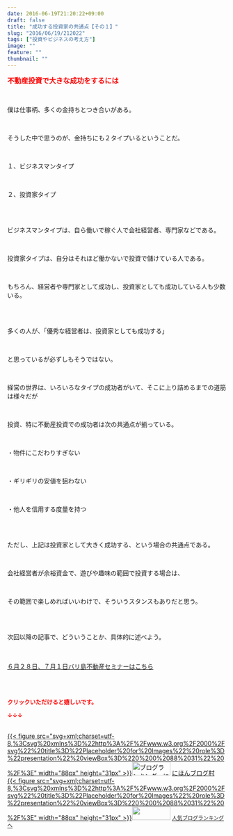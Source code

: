 ```yaml
---
date: 2016-06-19T21:20:22+09:00
draft: false
title: "成功する投資家の共通点【その１】"
slug: "2016/06/19/212022"
tags: ["投資やビジネスの考え方"]
image: ""
feature: ""
thumbnail: ""
---
```

<p><font color="#ff0000" size="3"><strong>不動産投資で大きな成功をするには</strong></font></p><br/><p>僕は仕事柄、多くの金持ちとつき合いがある。</p><br/><p>そうした中で思うのが、金持ちにも２タイプいるということだ。</p><br/><p>１、ビジネスマンタイプ</p><br/><p>２、投資家タイプ</p><br/><p><br/>ビジネスマンタイプは、自ら働いで稼ぐ人で会社経営者、専門家などである。</p><br/><p>投資家タイプは、自分はそれほど働かないで投資で儲けている人である。</p><br/><p>もちろん、経営者や専門家として成功し、投資家としても成功している人も少数いる。</p><br/><p><br/>多くの人が、「優秀な経営者は、投資家としても成功する」</p><br/><p>と思っているが必ずしもそうではない。</p><br/><p>経営の世界は、いろいろなタイプの成功者がいて、そこに上り詰めるまでの道筋は様々だが</p><br/><p>投資、特に不動産投資での成功者は次の共通点が揃っている。</p><br/><p>・物件にこだわりすぎない</p><br/><p>・ギリギリの安値を狙わない</p><br/><p>・他人を信用する度量を持つ</p><br/><p><br/>ただし、上記は投資家として大きく成功する、という場合の共通点である。</p><br/><p>会社経営者が余裕資金で、遊びや趣味の範囲で投資する場合は、</p><br/><p>その範囲で楽しめればいいわけで、そういうスタンスもありだと思う。</p><br/><p><br/>次回以降の記事で、どういうことか、具体的に述べよう。</p><p target="_blank"><br/><br/><a href="iin.co.jp">６月２８日、７月１日バリ島不動産セミナーはこちら</a> </p><p><br/><br/></p><p><font color="#ff0000" size="2"><strong>クリックいただけると嬉しいです。<br/></strong></font></p><p><font color="#ff0000" size="2"><strong>↓↓↓</strong></font></p><p><br/><a href="http://www.blogmura.com/ranking.html" target="_blank">{{< figure src="svg+xml;charset=utf-8,%3Csvg%20xmlns%3D%22http%3A%2F%2Fwww.w3.org%2F2000%2Fsvg%22%20title%3D%22Placeholder%20for%20Images%22%20role%3D%22presentation%22%20viewBox%3D%220%200%2088%2031%22%20%2F%3E" width="88px" height="31px" >}}<noscript><img border="0" alt="ブログランキング・にほんブログ村へ" src="https://img-proxy.blog-video.jp/images?url=http%3A%2F%2Fwww.blogmura.com%2Fimg%2Fwww88_31.gif" width="88" height="31"></noscript></a> <a href="http://www.blogmura.com/ranking.html" target="_blank">にほんブログ村</a> <br/><a title="人気ブログランキングへ" href="link.php?1804582">{{< figure src="svg+xml;charset=utf-8,%3Csvg%20xmlns%3D%22http%3A%2F%2Fwww.w3.org%2F2000%2Fsvg%22%20title%3D%22Placeholder%20for%20Images%22%20role%3D%22presentation%22%20viewBox%3D%220%200%2088%2031%22%20%2F%3E" width="88px" height="31px" >}}<noscript><img border="0" src="https://blog.with2.net/img/banner/banner_22.gif" width="88" height="31"></noscript></a> <a style="FONT-SIZE: 12px" href="link.php?1804582">人気ブログランキングへ</a> </p>

